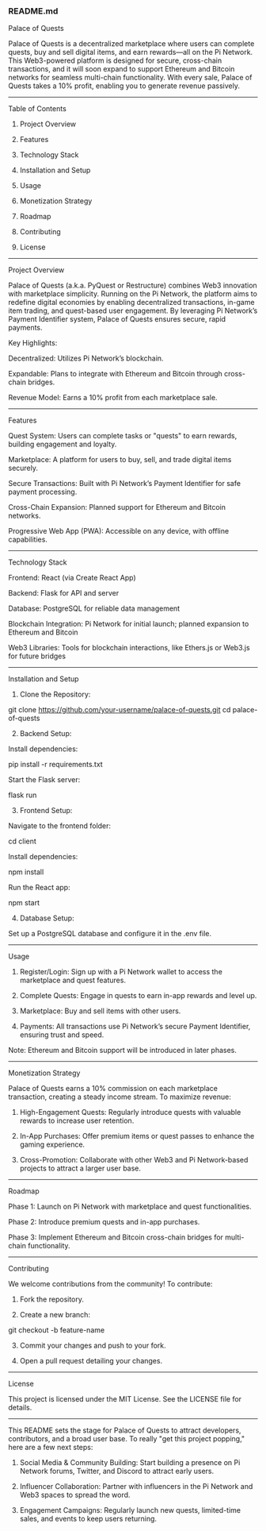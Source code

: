   ### README.md ###

Palace of Quests

Palace of Quests is a decentralized marketplace where users can complete quests, buy and sell digital items, and earn rewards—all on the Pi Network. This Web3-powered platform is designed for secure, cross-chain transactions, and it will soon expand to support Ethereum and Bitcoin networks for seamless multi-chain functionality. With every sale, Palace of Quests takes a 10% profit, enabling you to generate revenue passively.


---

Table of Contents

1. Project Overview


2. Features


3. Technology Stack


4. Installation and Setup


5. Usage


6. Monetization Strategy


7. Roadmap


8. Contributing


9. License




---

Project Overview

Palace of Quests (a.k.a. PyQuest or Restructure) combines Web3 innovation with marketplace simplicity. Running on the Pi Network, the platform aims to redefine digital economies by enabling decentralized transactions, in-game item trading, and quest-based user engagement. By leveraging Pi Network’s Payment Identifier system, Palace of Quests ensures secure, rapid payments.

Key Highlights:

Decentralized: Utilizes Pi Network’s blockchain.

Expandable: Plans to integrate with Ethereum and Bitcoin through cross-chain bridges.

Revenue Model: Earns a 10% profit from each marketplace sale.



---

Features

Quest System: Users can complete tasks or "quests" to earn rewards, building engagement and loyalty.

Marketplace: A platform for users to buy, sell, and trade digital items securely.

Secure Transactions: Built with Pi Network’s Payment Identifier for safe payment processing.

Cross-Chain Expansion: Planned support for Ethereum and Bitcoin networks.

Progressive Web App (PWA): Accessible on any device, with offline capabilities.



---

Technology Stack

Frontend: React (via Create React App)

Backend: Flask for API and server

Database: PostgreSQL for reliable data management

Blockchain Integration: Pi Network for initial launch; planned expansion to Ethereum and Bitcoin

Web3 Libraries: Tools for blockchain interactions, like Ethers.js or Web3.js for future bridges



---

Installation and Setup

1. Clone the Repository:

git clone https://github.com/your-username/palace-of-quests.git
cd palace-of-quests


2. Backend Setup:

Install dependencies:

pip install -r requirements.txt

Start the Flask server:

flask run



3. Frontend Setup:

Navigate to the frontend folder:

cd client

Install dependencies:

npm install

Run the React app:

npm start



4. Database Setup:

Set up a PostgreSQL database and configure it in the .env file.





---

Usage

1. Register/Login: Sign up with a Pi Network wallet to access the marketplace and quest features.


2. Complete Quests: Engage in quests to earn in-app rewards and level up.


3. Marketplace: Buy and sell items with other users.


4. Payments: All transactions use Pi Network’s secure Payment Identifier, ensuring trust and speed.



Note: Ethereum and Bitcoin support will be introduced in later phases.


---

Monetization Strategy

Palace of Quests earns a 10% commission on each marketplace transaction, creating a steady income stream. To maximize revenue:

1. High-Engagement Quests: Regularly introduce quests with valuable rewards to increase user retention.


2. In-App Purchases: Offer premium items or quest passes to enhance the gaming experience.


3. Cross-Promotion: Collaborate with other Web3 and Pi Network-based projects to attract a larger user base.




---

Roadmap

Phase 1: Launch on Pi Network with marketplace and quest functionalities.

Phase 2: Introduce premium quests and in-app purchases.

Phase 3: Implement Ethereum and Bitcoin cross-chain bridges for multi-chain functionality.



---

Contributing

We welcome contributions from the community! To contribute:

1. Fork the repository.


2. Create a new branch:

git checkout -b feature-name


3. Commit your changes and push to your fork.


4. Open a pull request detailing your changes.




---

License

This project is licensed under the MIT License. See the LICENSE file for details.


---

This README sets the stage for Palace of Quests to attract developers, contributors, and a broad user base. To really "get this project popping," here are a few next steps:

1. Social Media & Community Building: Start building a presence on Pi Network forums, Twitter, and Discord to attract early users.


2. Influencer Collaboration: Partner with influencers in the Pi Network and Web3 spaces to spread the word.


3. Engagement Campaigns: Regularly launch new quests, limited-time sales, and events to keep users returning.
